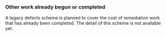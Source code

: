 ###  Other work already begun or completed

A legacy defects scheme is planned to cover the cost of remediation work that
has already been completed. The detail of this scheme is not available yet.
